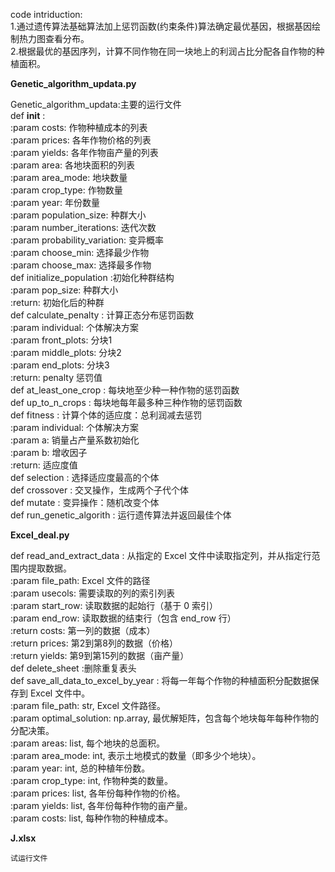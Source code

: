 code intriduction: <br> 
1.通过遗传算法基础算法加上惩罚函数(约束条件)算法确定最优基因，根据基因绘制热力图查看分布。<br> 
2.根据最优的基因序列，计算不同作物在同一块地上的利润占比分配各自作物的种植面积。<br> 

************Genetic_algorithm_updata.py************ <br>

Genetic_algorithm_updata:主要的运行文件 <br> 
def __init__ :<br>
        :param costs: 作物种植成本的列表<br>
        :param prices: 各年作物价格的列表<br>
        :param yields: 各年作物亩产量的列表<br>
        :param area: 各地块面积的列表<br>
        :param area_mode: 地块数量<br>
        :param crop_type: 作物数量<br>
        :param year: 年份数量<br>
        :param population_size: 种群大小<br>
        :param number_iterations: 迭代次数<br>
        :param probability_variation: 变异概率<br>
        :param choose_min: 选择最少作物<br>
        :param choose_max: 选择最多作物<br>
def initialize_population :初始化种群结构<br>
        :param pop_size: 种群大小<br>
        :return: 初始化后的种群<br>
def calculate_penalty : 计算正态分布惩罚函数<br>
        :param individual: 个体解决方案<br>
        :param front_plots: 分块1<br>
        :param middle_plots: 分块2<br>
        :param end_plots: 分块3 <br>
        :return: penalty 惩罚值<br>
def at_least_one_crop : 每块地至少种一种作物的惩罚函数<br>
def up_to_n_crops : 每块地每年最多种三种作物的惩罚函数<br>
def fitness : 计算个体的适应度：总利润减去惩罚<br>
        :param individual: 个体解决方案<br>
        :param a: 销量占产量系数初始化<br>
        :param b: 增收因子<br>
        :return: 适应度值<br>
def selection : 选择适应度最高的个体<br>
def crossover : 交叉操作，生成两个子代个体<br>
def mutate : 变异操作：随机改变个体<br>
def run_genetic_algorith : 运行遗传算法并返回最佳个体<br>

********************Excel_deal.py********************<br>

def read_and_extract_data : 从指定的 Excel 文件中读取指定列，并从指定行范围内提取数据。<br>
    :param file_path: Excel 文件的路径<br>
    :param usecols: 需要读取的列的索引列表<br>
    :param start_row: 读取数据的起始行（基于 0 索引）<br>
    :param end_row: 读取数据的结束行（包含 end_row 行）<br>
    :return costs: 第一列的数据（成本）<br>
    :return prices: 第2到第8列的数据（价格）<br>
    :return yields: 第9到第15列的数据（亩产量）<br>
def delete_sheet :删除重复表头<br>
def save_all_data_to_excel_by_year : 将每一年每个作物的种植面积分配数据保存到 Excel 文件中。<br>
    :param file_path: str, Excel 文件路径。<br>
    :param optimal_solution: np.array, 最优解矩阵，包含每个地块每年每种作物的分配决策。<br>
    :param areas: list, 每个地块的总面积。<br>
    :param area_mode: int, 表示土地模式的数量（即多少个地块）。<br>
    :param year: int, 总的种植年份数。<br>
    :param crop_type: int, 作物种类的数量。<br>
    :param prices: list, 各年份每种作物的价格。<br>
    :param yields: list, 各年份每种作物的亩产量。<br>
    :param costs: list, 每种作物的种植成本。<br>

 ********************J.xlsx********************<br>

    试运行文件
